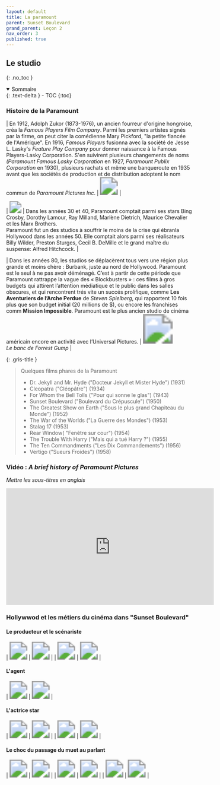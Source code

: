 ```yaml
---
layout: default
title: La paramount
parent: Sunset Boulevard
grand_parent: Leçon 2
nav_order: 3
published: true
---
```


## Le studio
{: .no_toc }

<details open markdown="block">
  <summary>
    Sommaire
  </summary>
  {: .text-delta }
- TOC
{:toc}
</details>

### Histoire de la Paramount

| En 1912, Adolph Zukor (1873-1976), un ancien fourreur d'origine hongroise, créa la *Famous Players Film Company*. Parmi les premiers artistes signés par la firme, on peut citer la comédienne Mary Pickford, "la petite fiancée de l'Amérique". En 1916, *Famous Players* fusionna avec la société de Jesse L. Lasky's *Feature Play Company* pour donner naissance à la Famous Players-Lasky Corporation. S'en suivirent plusieurs changements de noms *(Paramount Famous Lasky Corporation* en 1927, *Paramount Publix Corporation* en 1930), plusieurs rachats et même une banqueroute en 1935 avant que les sociétés de production et de distribution adoptent le nom commun de *Paramount Pictures Inc*. |  <img src="../../assets/img/paramount.svg" style="zoom:300%;" />   |

|  <img src="../../assets/img/paramount-entree.png" style="zoom:200%;" /> | Dans les années 30 et 40, Paramount comptait parmi ses stars Bing Crosby, Dorothy Lamour, Ray Milland, Marlène Dietrich, Maurice Chevalier et les Marx Brothers. <br> Paramount fut un des studios à souffrir le moins de la crise qui ébranla Hollywood dans les années 50. Elle comptait alors parmi ses réalisateurs Billy Wilder, Preston Sturges, Cecil B. DeMille et le grand maître du suspense: Alfred Hitchcock. |

| Dans les années 80, les studios se déplacèrent tous vers une région plus grande et moins chère : Burbank, juste au nord de Hollywood. Paramount est le seul à ne pas avoir déménagé. C’est à partir de cette période que Paramount rattrappe la vague des « Blockbusters » : ces films à gros budgets qui attirent l’attention médiatique et le public dans les salles obscures, et qui rencontrent trés vite un succés prolifique, comme **Les Aventuriers de l’Arche Perdue** de *Steven Spielberg*, qui rapportent 10 fois plus que son budget initial (20 millions de $), ou encore les franchises comm **Mission Impossible**. Paramount est le plus ancien studio de cinéma américain encore en activité avec l’Universal Pictures. |  <img src="../../assets/img/paramount-banc.jpeg" style="zoom:500%;" /> <br> *Le banc de Forrest Gump* |

{: .gris-title }
>Quelques films phares de la Paramount
>
>- Dr. Jekyll and Mr. Hyde ("Docteur Jekyll et Mister Hyde") (1931)
>- Cleopatra ("Cléopâtre") (1934)
>- For Whom the Bell Tolls ("Pour qui sonne le glas") (1943)
>- Sunset Boulevard ("Boulevard du Crépuscule") (1950)
>- The Greatest Show on Earth ("Sous le plus grand Chapiteau du Monde") (1952)
>- The War of the Worlds ("La Guerre des Mondes") (1953)
>- Stalag 17 (1953)
>- Rear Window( "Fenêtre sur cour") (1954) 
>- The Trouble With Harry ("Mais qui a tué Harry ?") (1955)
>- The Ten Commandments ("Les Dix Commandements") (1956)
>- Vertigo ("Sueurs Froides") (1958)


### Vidéo : *A brief history of Paramount Pictures*

*Mettre les sous-titres en anglais*


<iframe width="560" height="315" src="https://www.youtube.com/embed/QVnst2fYyGw?si=BJoqAUP80uDgxcNo" title="YouTube video player" frameborder="0" allow="accelerometer; autoplay; clipboard-write; encrypted-media; gyroscope; picture-in-picture; web-share" allowfullscreen></iframe>


### Hollywwod et les métiers du cinéma dans "Sunset Boulevard"

#### Le producteur et le scénariste

| <img src="../../assets/img/sunset-producteur1.png" style="zoom:300%;" />  | <img src="../../assets/img/sunset-producteur2.png" style="zoom:300%;" />  | 
| <img src="../../assets/img/sunset-producteur3.png" style="zoom:300%;" /> | <img src="../../assets/img/sunset-producteur4.png" style="zoom:300%;" />  | 

#### L'agent

| <img src="../../assets/img/sunset-agent1.png" style="zoom:300%;" />  | <img src="../../assets/img/sunset-agent2.png" style="zoom:300%;" />  | 

#### L'actrice star

| <img src="../../assets/img/sunset-actricestar1.png" style="zoom:300%;" />  | <img src="../../assets/img/sunset-actricestar2.png" style="zoom:300%;" />  | 
| <img src="../../assets/img/sunset-actricestar3.png" style="zoom:300%;" /> | <img src="../../assets/img/sunset-actricestar4.png" style="zoom:300%;" />  | 

#### Le choc du passage du muet au parlant

| <img src="../../assets/img/sunset-muetparlant1.png" style="zoom:300%;" />  | <img src="../../assets/img/sunset-muetparlant2.png" style="zoom:300%;" />  | 
| <img src="../../assets/img/sunset-muetparlant3.png" style="zoom:300%;" /> | <img src="../../assets/img/sunset-muetparlant4.png" style="zoom:300%;" />  | 
| <img src="../../assets/img/sunset-muetparlant5.png" style="zoom:300%;" /> | <img src="../../assets/img/sunset-muetparlant6.png" style="zoom:300%;" />  | 

